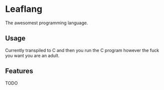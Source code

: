 # Leaflang

The awesomest programming language.



## Usage

Currently transpiled to C and then you run the C program however the fuck you want you are an adult.




## Features

TODO